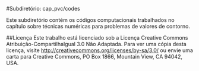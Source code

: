 #Subdiretório: cap_pvc/codes

Este subdiretório contém os códigos computacionais trabalhados no capítulo sobre técnicas numéricas para problemas de valores de contorno.

##Licença
Este trabalho está licenciado sob a Licença Creative Commons Atribuição-CompartilhaIgual 3.0 Não Adaptada. Para ver uma cópia desta licença, visite http://creativecommons.org/licenses/by-sa/3.0/ ou envie uma carta para Creative Commons, PO Box 1866, Mountain View, CA 94042, USA.
